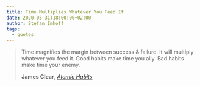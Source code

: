```yaml
---
title: Time Multiplies Whatever You Feed It
date: 2020-05-31T18:00:00+02:00
author: Stefan Imhoff
tags:
  - quotes
---
```


> Time magnifies the margin between success &amp; failure. It will multiply whatever you feed it. Good habits make time you ally. Bad habits make time your enemy.
>
> **James Clear**, _[Atomic Habits](http://www.amazon.de/gp/product/1847941834?ie=UTF8&tag=stefanimhoffde-21&linkCode=as2&camp=1638&creative=6742&creativeASIN=1847941834)_
